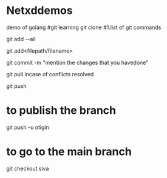 # Netxddemos
demo of golang
#git learning
git clone <repository>
#1.list of git commands

git add --all

git add<filepath/filename>

git commit -m "mention the changes that you havedone"

git pull
incase of conflicts resolved

git push

# to publish the branch 
git push -u otigin <branch name>
# to go to the main branch
git checkout <branchname>
siva
